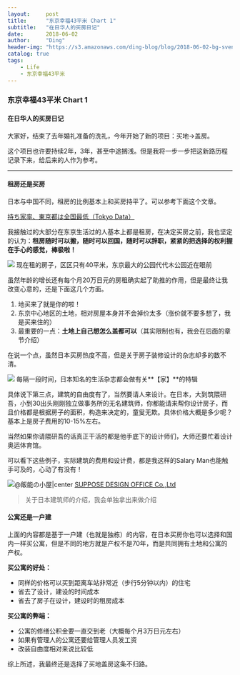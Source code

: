 ```yaml
---
layout:     post
title:      "东京幸福43平米 Chart 1"
subtitle:   "在日华人的买房日记"
date:       2018-06-02
author:     "Ding"
header-img: "https://s3.amazonaws.com/ding-blog/blog/2018-06-02-bg-sven-scheuermeier-36168-unsplash.jpg"
catalog: true
tags:
    - Life
    - 东京幸福43平米
---
```

### 东京幸福43平米 Chart 1
#### 在日华人的买房日记

大家好，结束了去年婚礼准备的洗礼，今年开始了新的项目：买地→盖房。

这个项目也许要持续2年，3年，甚至中途搁浅。但是我将一步一步把这新路历程记录下来，给后来的人作为参考。

*****

#### 租房还是买房

日本与中国不同，租房的比例基本上和买房持平了。可以参考下面这个文章。

[持ち家率、東京都は全国最低（Tokyo
Data）](https://www.nikkei.com/article/DGXLASFK29H24_Z20C17A6000000/)

我接触过的大部分在东京生活过的人基本上都是租房，在决定买房之前，我也坚定的认为：**租房随时可以搬，随时可以回国，随时可以辞职，紧紧的把选择的权利握在手心的感觉，棒极啦！**

![](https://s3.amazonaws.com/ding-blog/blog/2018-06-02-105723.jpg)
<span class="figcaption_hack">现在租的房子，区区只有40平米，东京最大的公园代代木公园近在眼前</span>

虽然年龄的增长还有每个月20万日元的房租确实起了助推的作用，但是最终让我改变心意的，还是下面这几个方面。

1.  地买来了就是你的啦！
1.  东京中心地区的土地，相对房屋本身并不会掉价太多（涨价就不要多想了，我是买来住的）
1.  最重要的一点：**土地上自己想怎么盖都可以**（其实限制也有，我会在后面的章节介绍）

在说一个点，虽然日本买房热度不高，但是关于房子装修设计的杂志却多的数不清。

![](https://s3.amazonaws.com/ding-blog/blog/2018-06-02-105727.jpg)
<span class="figcaption_hack">每隔一段时间，日本知名的生活杂志都会做有关**【家】**的特辑</span>

具体说下第三点，建筑的自由度有了，当然要请人来设计。在日本，大到筑隈研吾，小到30出头刚刚独立做事务所的无名建筑师，你都能请来帮你设计房子，而且价格都是根据房子的面积，构造来决定的，童叟无欺。具体价格大概是多少呢？基本上是房子费用的10-15%左右。

当然如果你请隈研吾的话真正干活的都是他手底下的设计师们，大师还要忙着设计奥运体育馆。

可以看下这些例子，实际建筑的费用和设计费，都是我这样的Salary Man也能触手可及的，心动了有没有！

![@飯能の小屋|center](https://s3.amazonaws.com/ding-blog/blog/2018-06-02-105729.jpg)
[SUPPOSE DESIGN OFFICE Co.,Ltd](http://www.suppose.jp/works/category/house/)
> 关于日本建筑师的介绍，我会单独拿出来做介绍

#### 公寓还是一户建

上面的内容都是基于一户建（也就是独栋）的内容，在日本买房你也可以选择和国内一样买公寓，但是不同的地方就是产权不是70年，而是共同拥有土地和公寓的产权。

**买公寓的好处：**

* 同样的价格可以买到距离车站非常近（步行5分钟以内）的住宅
* 省去了设计，建设的时间成本
* 省去了房子在设计，建设时的租房成本

**买公寓的弊端：**

* 公寓的修缮公积金要一直交到老（大概每个月3万日元左右）
* 如果有管理人的公寓还要给管理人员发工资
* 改装自由度相对来说比较低

综上所述，我最终还是选择了买地盖房这条不归路。
